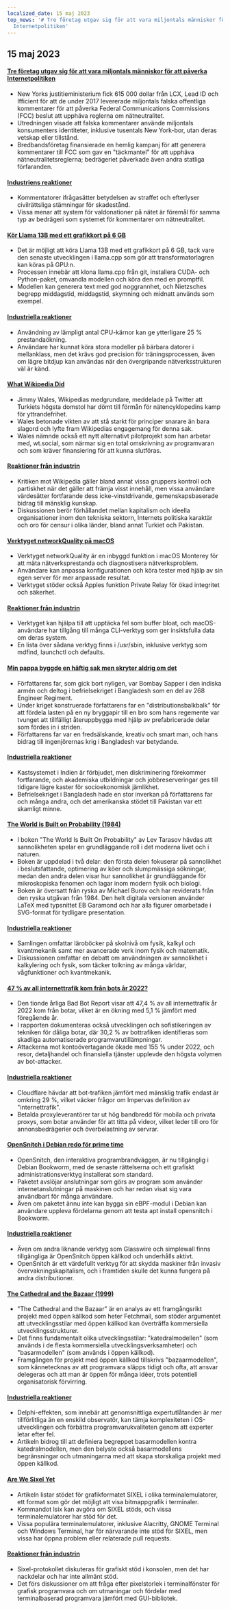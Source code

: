 ```yaml
---
localized_date: 15 maj 2023
top_news: '# Tre företag utgav sig för att vara miljontals människor för att påverka
  Internetpolitiken'
---
```


## 15 maj 2023

#### [Tre företag utgav sig för att vara miljontals människor för att påverka Internetpolitiken](https://ag.ny.gov/press-release/2023/attorney-general-james-secures-615000-companies-supplied-fake-comments-influence)

- New Yorks justitieministerium fick 615 000 dollar från LCX, Lead ID och Ifficient för att de under 2017 levererade miljontals falska offentliga kommentarer för att påverka Federal Communications Commissions (FCC) beslut att upphäva reglerna om nätneutralitet.
- Utredningen visade att falska kommentarer använde miljontals konsumenters identiteter, inklusive tusentals New York-bor, utan deras vetskap eller tillstånd.
- Bredbandsföretag finansierade en hemlig kampanj för att generera kommentarer till FCC som gav en "täckmantel" för att upphäva nätneutralitetsreglerna; bedrägeriet påverkade även andra statliga förfaranden.

#### [Industriens reaktioner](http://news.ycombinator.com/item?id=35934504)

- Kommentatorer ifrågasätter betydelsen av straffet och efterlyser civilrättsliga stämningar för skadestånd.
- Vissa menar att system för valdonationer på nätet är föremål för samma typ av bedrägeri som systemet för kommentarer om nätneutralitet.

#### [Kör Llama 13B med ett grafikkort på 6 GB](https://gist.github.com/rain-1/8cc12b4b334052a21af8029aa9c4fafc)

- Det är möjligt att köra Llama 13B med ett grafikkort på 6 GB, tack vare den senaste utvecklingen i llama.cpp som gör att transformatorlagren kan köras på GPU:n.
- Processen innebär att klona llama.cpp från git, installera CUDA- och Python-paket, omvandla modellen och köra den med en promptfil.
- Modellen kan generera text med god noggrannhet, och Nietzsches begrepp middagstid, middagstid, skymning och midnatt används som exempel.

#### [Industriella reaktioner](http://news.ycombinator.com/item?id=35937505)

- Användning av lämpligt antal CPU-kärnor kan ge ytterligare 25 % prestandaökning.
- Användare har kunnat köra stora modeller på bärbara datorer i mellanklass, men det krävs god precision för träningsprocessen, även om lägre bitdjup kan användas när den övergripande nätverksstrukturen väl är känd.

#### [What Wikipedia Did](https://twitter.com/jimmy_wales/status/1657494022741426180)

- Jimmy Wales, Wikipedias medgrundare, meddelade på Twitter att Turkiets högsta domstol har dömt till förmån för nätencyklopedins kamp för yttrandefrihet.
- Wales betonade vikten av att stå starkt för principer snarare än bara slagord och lyfte fram Wikipedias engagemang för denna sak.
- Wales nämnde också ett nytt alternativt pilotprojekt som han arbetar med, wt.social, som närmar sig en total omskrivning av programvaran och som kräver finansiering för att kunna slutföras.

#### [Reaktioner från industrin](http://news.ycombinator.com/item?id=35935714)

- Kritiken mot Wikipedia gäller bland annat vissa gruppers kontroll och partiskhet när det gäller att främja visst innehåll, men vissa användare värdesätter fortfarande dess icke-vinstdrivande, gemenskapsbaserade bidrag till mänsklig kunskap.
- Diskussionen berör förhållandet mellan kapitalism och ideella organisationer inom den tekniska sektorn, Internets politiska karaktär och oro för censur i olika länder, bland annat Turkiet och Pakistan.

#### [Verktyget networkQuality på macOS](https://cyberhost.uk/the-hidden-macos-speedtest-tool-networkquality/)

- Verktyget networkQuality är en inbyggd funktion i macOS Monterey för att mäta nätverksprestanda och diagnostisera nätverksproblem.
- Användare kan anpassa konfigurationen och köra tester med hjälp av sin egen server för mer anpassade resultat.
- Verktyget stöder också Apples funktion Private Relay för ökad integritet och säkerhet.

#### [Reaktioner från industrin](http://news.ycombinator.com/item?id=35936999)

- Verktyget kan hjälpa till att upptäcka fel som buffer bloat, och macOS-användare har tillgång till många CLI-verktyg som ger insiktsfulla data om deras system.
- En lista över sådana verktyg finns i /usr/sbin, inklusive verktyg som mdfind, launchctl och defaults.

#### [Min pappa byggde en häftig sak men skryter aldrig om det](https://robotsinplainenglish.com/e/2023-04-23-aaba-obit.html)

- Författarens far, som gick bort nyligen, var Bombay Sapper i den indiska armén och deltog i befrielsekriget i Bangladesh som en del av 268 Engineer Regiment.
- Under kriget konstruerade författarens far en "distributionsbalkbalk" för att fördela lasten på en ny bryggapir till en bro som hans regemente var tvunget att tillfälligt återuppbygga med hjälp av prefabricerade delar som fördes in i striden.
- Författarens far var en fredsälskande, kreativ och smart man, och hans bidrag till ingenjörernas krig i Bangladesh var betydande.

#### [Industriella reaktioner](http://news.ycombinator.com/item?id=35934903)

- Kastsystemet i Indien är förbjudet, men diskriminering förekommer fortfarande, och akademiska utbildningar och jobbreserveringar ges till tidigare lägre kaster för socioekonomisk jämlikhet.
- Befrielsekriget i Bangladesh hade en stor inverkan på författarens far och många andra, och det amerikanska stödet till Pakistan var ett skamligt minne.

#### [The World is Built on Probability (1984)](https://archive.org/details/lev-tarasov-the-world-is-built-on-probability-mir-2023)

- I boken "The World Is Built On Probability" av Lev Tarasov hävdas att sannolikheten spelar en grundläggande roll i det moderna livet och i naturen.
- Boken är uppdelad i två delar: den första delen fokuserar på sannolikhet i beslutsfattande, optimering av köer och slumpmässiga sökningar, medan den andra delen visar hur sannolikhet är grundläggande för mikroskopiska fenomen och lagar inom modern fysik och biologi.
- Boken är översatt från ryska av Michael Burov och har reviderats från den ryska utgåvan från 1984. Den helt digitala versionen använder LaTeX med typsnittet EB Garamond och har alla figurer omarbetade i SVG-format för tydligare presentation.

#### [Industriella reaktioner](http://news.ycombinator.com/item?id=35937375)

- Samlingen omfattar läroböcker på skolnivå om fysik, kalkyl och kvantmekanik samt mer avancerade verk inom fysik och matematik.
- Diskussionen omfattar en debatt om användningen av sannolikhet i kalkylering och fysik, som täcker tolkning av många världar, vågfunktioner och kvantmekanik.

#### [47 % av all internettrafik kom från bots år 2022?](https://www.securitymagazine.com/articles/99339-47-of-all-internet-traffic-came-from-bots-in-2022)

- Den tionde årliga Bad Bot Report visar att 47,4 % av all internettrafik år 2022 kom från botar, vilket är en ökning med 5,1 % jämfört med föregående år.
- I rapporten dokumenteras också utvecklingen och sofistikeringen av tekniken för dåliga botar, där 30,2 % av bottrafiken identifieras som skadliga automatiserade programvarutillämpningar.
- Attackerna mot kontoövertagande ökade med 155 % under 2022, och resor, detaljhandel och finansiella tjänster upplevde den högsta volymen av bot-attacker.

#### [Industriella reaktioner](http://news.ycombinator.com/item?id=35938433)

- Cloudflare hävdar att bot-trafiken jämfört med mänsklig trafik endast är omkring 29 %, vilket väcker frågor om Impervas definition av "internettrafik".
- Betalda proxyleverantörer tar ut hög bandbredd för mobila och privata proxys, som botar använder för att titta på videor, vilket leder till oro för annonsbedrägerier och överbelastning av servrar.

#### [OpenSnitch i Debian redo för prime time](https://people.skolelinux.org/pere/blog/OpenSnitch_in_Debian_ready_for_prime_time.html)

- OpenSnitch, den interaktiva programbrandväggen, är nu tillgänglig i Debian Bookworm, med de senaste rättelserna och ett grafiskt administrationsverktyg installerat som standard.
- Paketet avslöjar anslutningar som görs av program som använder internetanslutningar på maskinen och har redan visat sig vara användbart för många användare.
- Även om paketet ännu inte kan bygga sin eBPF-modul i Debian kan användare uppleva fördelarna genom att testa apt install opensnitch i Bookworm.

#### [Industriella reaktioner](http://news.ycombinator.com/item?id=35936044)

- Även om andra liknande verktyg som Glasswire och simplewall finns tillgängliga är OpenSnitch öppen källkod och underhålls aktivt.
- OpenSnitch är ett värdefullt verktyg för att skydda maskiner från invasiv övervakningskapitalism, och i framtiden skulle det kunna fungera på andra distributioner.

#### [The Cathedral and the Bazaar (1999)](http://www.catb.org/~esr/writings/cathedral-bazaar/cathedral-bazaar/cathedral-bazaar/)

- "The Cathedral and the Bazaar" är en analys av ett framgångsrikt projekt med öppen källkod som heter Fetchmail, som stöder argumentet att utvecklingsstilar med öppen källkod kan överträffa kommersiella utvecklingsstrukturer.
- Det finns fundamentalt olika utvecklingsstilar: "katedralmodellen" (som används i de flesta kommersiella utvecklingsverksamheter) och "basarmodellen" (som används i öppen källkod).
- Framgången för projekt med öppen källkod tillskrivs "bazaarmodellen", som kännetecknas av att programvara släpps tidigt och ofta, att ansvar delegeras och att man är öppen för många idéer, trots potentiell organisatorisk förvirring.

#### [Industriella reaktioner](http://news.ycombinator.com/item?id=35939383)

- Delphi-effekten, som innebär att genomsnittliga expertutlåtanden är mer tillförlitliga än en enskild observatör, kan tämja komplexiteten i OS-utvecklingen och förbättra programvarukvaliteten genom att experter letar efter fel.
- Artikeln bidrog till att definiera begreppet basarmodellen kontra katedralmodellen, men den belyste också basarmodellens begränsningar och utmaningarna med att skapa storskaliga projekt med öppen källkod.

#### [Are We Sixel Yet](https://www.arewesixelyet.com/)

- Artikeln listar stödet för grafikformatet SIXEL i olika terminalemulatorer, ett format som gör det möjligt att visa bitmappgrafik i terminaler.
- Kommandot lsix kan avgöra om SIXEL stöds, och vissa terminalemulatorer har stöd för det.
- Vissa populära terminalemulatorer, inklusive Alacritty, GNOME Terminal och Windows Terminal, har för närvarande inte stöd för SIXEL, men vissa har öppna problem eller relaterade pull requests.

#### [Reaktioner från industrin](http://news.ycombinator.com/item?id=35936331)

- Sixel-protokollet diskuteras för grafiskt stöd i konsolen, men det har nackdelar och har inte allmänt stöd.
- Det förs diskussioner om att fråga efter pixelstorlek i terminalfönster för grafisk programvara och om utmaningar och fördelar med terminalbaserad programvara jämfört med GUI-bibliotek.
